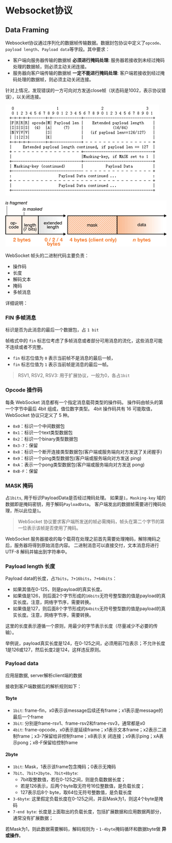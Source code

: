 # Websocket协议


## Data Framing

Websocket协议通过序列化的数据帧传输数据。数据封包协议中定义了`opcode`、`payload length`、`Payload data`等字段。其中要求：

- 客户端向服务器传输的数据帧 **必须进行掩码处理**: 服务器若接收到未经过掩码处理的数据帧，则必须主动关闭连接。
- 服务器向客户端传输的数据帧 **一定不能进行掩码处理**: 客户端若接收到经过掩码处理的数据帧，则必须主动关闭连接。

针对上情况，发现错误的一方可向对方发送close帧（状态码是1002，表示协议错误），以关闭连接。

![](images/ws-data-framing.png)

![](images/websocket-frame.png)

WebSocket 帧头的二进制代码主要负责：

- 操作码
- 长度
- 解码文本
- 掩码
- 多帧消息


详细说明：

### FIN 多帧消息

标识是否为此消息的最后一个数据包，占 `1 bit`

帧格式中的 `fin` 标志位考虑了多帧消息或者部分可用消息的流化，这些消息可能不连续或者不完整。

- `fin` 标志位值为 `0` 表示当前帧不是消息的最后一帧，
- `fin` 标志位值为 `1` 表示当前帧是消息的最后一帧。

> RSV1, RSV2, RSV3: 用于扩展协议，一般为0，各占`1bit`

### Opcode 操作码

每条 WebSocket 消息都有一个指定消息载荷类型的操作码。
操作码由帧头的第一个字节中最后 4bit 组成，值位数字类型。
4bit 操作码共有 16 可能取值，WebSocket 协议只定义了 5 种。

- `0x0`：标识一个中间数据包
- `0x1`：标识一个text类型数据包
- `0x2`：标识一个binary类型数据包
- `0x3-7`：保留
- `0x8`：标识一个断开连接类型数据包(客户端或服务端向对方发送了关闭握手)
- `0x9`：标识一个ping类型数据包(客户端或服务端向对方发送 ping)
- `0xA`：表示一个pong类型数据包(客户端或服务端向对方发送 pong)
- `0xB-F`：保留

### MASK 掩码

占`1bits`, 用于标识PayloadData是否经过掩码处理。
如果是`1`，`Masking-key` 域的数据即是掩码密钥，用于解码`PayloadData`。
客户端发出的数据帧需要进行掩码处理，所以此位是`1`。

> WebSocket 协议要求客户端所发送的帧必需掩码，帧头在第二个字节的第一位表示该帧是否使用了掩码。

WebSocket 服务器接收的每个载荷在处理之前首先需要处理掩码，解除掩码之后，服务器将得到原始消息内容。
二进制消息可以直接交付，文本消息将进行 UTF-8 解码并输出到字符串中。

### Payload length 长度

Payload data的长度，占`7bits`，`7+16bits`，`7+64bits`：

- 如果其值在0-125，则是payload的真实长度。
- 如果值是126，则后面2个字节形成的`16bits`无符号整型数的值是payload的真实长度。注意，网络字节序，需要转换。
- 如果值是127，则后面8个字节形成的`64bits`无符号整型数的值是payload的真实长度。注意，网络字节序，需要转换。

这里的长度表示遵循一个原则，用最少的字节表示长度（尽量减少不必要的传输）。

举例说，payload真实长度是124，在0-125之间，必须用前7位表示；不允许长度1是126或127，然后长度2是124，这样违反原则。

### Payload data

应用层数据, server解析client端的数据

接收到客户端数据后的解析规则如下：

#### 1byte
- `1bit`: frame-fin，x0表示该message后续还有frame；x1表示是message的最后一个frame
- `3bit`: 分别是frame-rsv1、frame-rsv2和frame-rsv3，通常都是x0
- `4bit`: frame-opcode，x0表示是延续frame；x1表示文本frame；x2表示二进制frame；x3-7保留给非控制frame；x8表示关 闭连接；x9表示ping；xA表示pong；xB-F保留给控制frame

#### 2byte

- `1bit`: Mask，1表示该frame包含掩码；0表示无掩码
- `7bit`、`7bit+2byte`、`7bit+8byte`: 
    - 7bit取整数值，若在0-125之间，则是负载数据长度；
    - 若是126表示，后两个byte取无符号16位整数值，是负载长度；
    - 127表示后8个 byte，取64位无符号整数值，是负载长度
- `3-6byte`: 这里假定负载长度在0-125之间，并且Mask为1，则这4个byte是掩码
- `7-end byte`: 长度是上面取出的负载长度，包括扩展数据和应用数据两部分，通常没有扩展数据；

若Mask为1，则此数据需要解码，解码规则为 - `1-4byte`掩码循环和数据byte做 **异或操作**。
